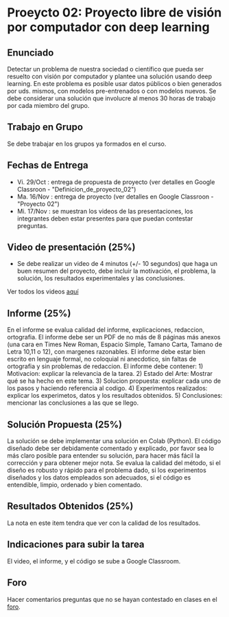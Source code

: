 # Proeycto 02: Proyecto libre de visión por computador con deep learning

## Enunciado
Detectar un problema de nuestra sociedad o científico que pueda ser resuelto con visión por computador y plantee una solución usando deep learning. En este problema es posible usar datos públicos o bien generados por uds. mismos, con modelos pre-entrenados o con modelos nuevos. Se debe considerar una solución que involucre al menos 30 horas de trabajo por cada miembro del grupo.

## Trabajo en Grupo
Se debe trabajar en los grupos ya formados en el curso.

## Fechas de Entrega
- Vi. 29/Oct : entrega de propuesta de proyecto (ver detalles en Google Classroon - "Definicion_de_proyecto_02")
- Ma. 16/Nov : entrega de proyecto (ver detalles en Google Classroon - "Proyecto 02")
- Mi. 17/Nov : se muestran los videos de las presentaciones, los integrantes deben estar presentes para que puedan contestar preguntas.

## Video de presentación (25%)
- Se debe realizar un video de 4 minutos (+/- 10 segundos) que haga un buen resumen del proyecto, debe incluir la motivación, el problema, la solución, los resultados experimentales y las conclusiones.

Ver todos los videos [aquí](https://www.dropbox.com/sh/30yynh6fesc0xkv/AAAjiy-HRS1DNAo-x8sfOLv1a?dl=0)

## Informe (25%)
En el informe se evalua calidad del informe, explicaciones, redaccion, ortografia. El informe debe ser un PDF de no más de 8 páginas más anexos (una cara en Times New Roman, Espacio Simple, Tamano Carta, Tamano de Letra 10,11 o 12), con margenes razonables. El informe debe estar bien escrito en lenguaje formal, no coloquial ni anecdotico, sin faltas de ortografia y sin problemas de redaccion. El informe debe contener: 1) Motivacion: explicar la relevancia de la tarea. 2) Estado del Arte: Mostrar qué se ha hecho en este tema. 3) Solucion propuesta: explicar cada uno de los pasos y haciendo referencia al codigo. 4) Experimentos realizados: explicar los experimetos, datos y los resultados obtenidos. 5) Conclusiones: mencionar las conclusiones a las que se llego.

## Solución Propuesta (25%)
La solución se debe implementar una solución en Colab (Python). El código diseñado debe ser debidamente comentado y explicado, por favor sea lo más claro posible para entender su solución, para hacer más fácil la corrección y para obtener mejor nota. Se evalua la calidad del método, si el diseño es robusto y rápido para el problema dado, si los experimentos diseñados y los datos empleados son adecuados, si el código es entendible, limpio, ordenado y bien comentado.

## Resultados Obtenidos (25%)
La nota en este item tendra que ver con la calidad de los resultados.

## Indicaciones para subir la tarea
El video, el informe, y el código se sube a Google Classroom.  

## Foro
Hacer comentarios preguntas que no se hayan contestado en clases en el [foro](https://github.com/domingomery/vision/issues/5).

